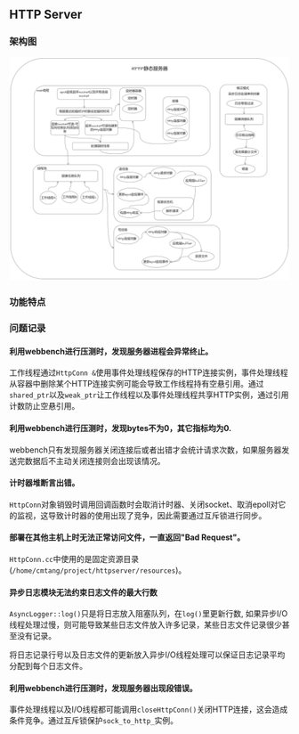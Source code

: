 ## HTTP Server

### 架构图

![](img/httpserver架构图.png)

### 功能特点


### 问题记录

#### 利用webbench进行压测时，发现服务器进程会异常终止。

工作线程通过`HttpConn &`使用事件处理线程保存的HTTP连接实例，事件处理线程从容器中删除某个HTTP连接实例可能会导致工作线程持有空悬引用。通过`shared_ptr`以及`weak_ptr`让工作线程以及事件处理线程共享HTTP实例，通过引用计数防止空悬引用。

#### 利用webbench进行压测时，发现bytes不为0，其它指标均为0.

webbench只有发现服务器关闭连接后或者出错才会统计请求次数，如果服务器发送完数据后不主动关闭连接则会出现该情况。

#### 计时器堆断言出错。

`HttpConn`对象销毁时调用回调函数时会取消计时器、关闭socket、取消epoll对它的监视，这导致计时器的使用出现了竞争，因此需要通过互斥锁进行同步。

#### 部署在其他主机上时无法正常访问文件，一直返回"Bad Request"。

`HttpConn.cc`中使用的是固定资源目录(`/home/cmtang/project/httpserver/resources`)。

#### 异步日志模块无法约束日志文件的最大行数

`AsyncLogger::log()`只是将日志放入阻塞队列，在`log()`里更新行数, 如果异步I/O线程处理过慢，则可能导致某些日志文件放入许多记录，某些日志文件记录很少甚至没有记录。

将日志记录行号以及日志文件的更新放入异步I/O线程处理可以保证日志记录平均分配到每个日志文件。

#### 利用webbench进行压测时，发现服务器出现段错误。

事件处理线程以及I/O线程都可能调用`closeHttpConn()`关闭HTTP连接，这会造成条件竞争。通过互斥锁保护`sock_to_http_`实例。


